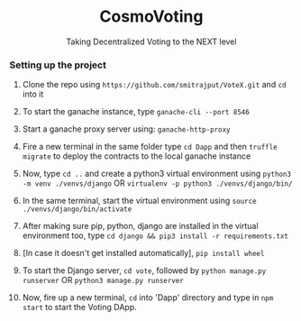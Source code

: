 <h1 align="center">CosmoVoting</h1>
<p align="center">Taking Decentralized Voting to the NEXT level</p>

### Setting up the project

1. Clone the repo using `https://github.com/smitrajput/VoteX.git` and `cd` into it
2. To start the ganache instance, type `ganache-cli --port 8546`
3. Start a ganache proxy server using: `ganache-http-proxy`

4. Fire a new terminal in the same folder type `cd Dapp` and then `truffle migrate` to deploy the contracts to the local ganache instance
5. Now, type `cd ..` and create a python3 virtual environment using `python3 -m venv ./venvs/django` OR `virtualenv -p python3 ./venvs/django/bin/`
6. In the same terminal, start the virtual environment using `source ./venvs/django/bin/activate`
7. After making sure pip, python, django are installed in the virtual environment too, type `cd django && pip3 install -r requirements.txt`
8. [In case it doesn't get installed automatically], `pip install wheel`
9. To start the Django server, `cd vote`, followed by `python manage.py runserver` OR `python3 manage.py runserver`
10. Now, fire up a new terminal, `cd` into 'Dapp' directory and type in `npm start` to start the Voting DApp.
